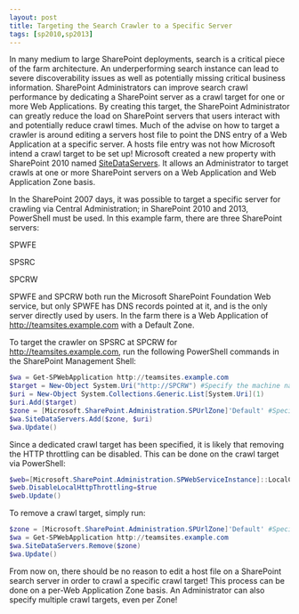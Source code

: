 ```yaml
---
layout: post
title: Targeting the Search Crawler to a Specific Server
tags: [sp2010,sp2013]
---
```


In many medium to large SharePoint deployments, search is a critical piece of the farm architecture. An underperforming search instance can lead to severe discoverability issues as well as potentially missing critical business information. SharePoint Administrators can improve search crawl performance by dedicating a SharePoint server as a crawl target for one or more Web Applications. By creating this target, the SharePoint Administrator can greatly reduce the load on SharePoint servers that users interact with and potentially reduce crawl times.  Much of the advise on how to target a crawler is around editing a servers host file to point the DNS entry of a Web Application at a specific server. A hosts file entry was not how Microsoft intend a crawl target to be set up! Microsoft created a new property with SharePoint 2010 named [SiteDataServers](http://msdn.microsoft.com/en-us/library/office/microsoft.sharepoint.administration.spwebapplication.sitedataservers.aspx). It allows an Administrator to target crawls at one or more SharePoint servers on a Web Application and Web Application Zone basis.

In the SharePoint 2007 days, it was possible to target a specific server for crawling via Central Administration; in SharePoint 2010 and 2013, PowerShell must be used. In this example farm, there are three SharePoint servers:

SPWFE

SPSRC

SPCRW

SPWFE and SPCRW both run the Microsoft SharePoint Foundation Web service, but only SPWFE has DNS records pointed at it, and is the only server directly used by users. In the farm there is a Web Application of http://teamsites.example.com with a Default Zone.

To target the crawler on SPSRC at SPCRW for http://teamsites.example.com, run the following PowerShell commands in the SharePoint Management Shell:

```powershell
$wa = Get-SPWebApplication http://teamsites.example.com
$target = New-Object System.Uri("http://SPCRW") #Specify the machine name of the crawl target using a URL format
$uri = New-Object System.Collections.Generic.List[System.Uri](1) 
$uri.Add($target) 
$zone = [Microsoft.SharePoint.Administration.SPUrlZone]'Default' #Specify zone name
$wa.SiteDataServers.Add($zone, $uri)
$wa.Update()
```

Since a dedicated crawl target has been specified, it is likely that removing the HTTP throttling can be disabled. This can be done on the crawl target via PowerShell:

```powershell
$web=[Microsoft.SharePoint.Administration.SPWebServiceInstance]::LocalContent
$web.DisableLocalHttpThrottling=$true
$web.Update()
```

To remove a crawl target, simply run:

```powershell
$zone = [Microsoft.SharePoint.Administration.SPUrlZone]'Default' #Specify zone name
$wa = Get-SPWebApplication http://teamsites.example.com
$wa.SiteDataServers.Remove($zone)
$wa.Update()
```

From now on, there should be no reason to edit a host file on a SharePoint search server in order to crawl a specific crawl target! This process can be done on a per-Web Application Zone basis.  An Administrator can also specify multiple crawl targets, even per Zone!